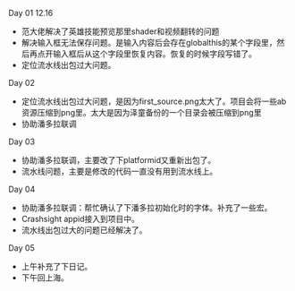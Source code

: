 Day 01 12.16
* 范大佬解决了英雄技能预览那里shader和视频翻转的问题
* 解决输入框无法保存问题。是输入内容后会存在globalthis的某个字段里，然后再点开输入框后从这个字段里恢复内容。恢复的时候字段写错了。
* 定位流水线出包过大问题。

Day 02
* 定位流水线出包过大问题，是因为first_source.png太大了。项目会将一些ab资源压缩到png里。太大是因为泽童备份的一个目录会被压缩到png里
* 协助潘多拉联调

Day 03
* 协助潘多拉联调，主要改了下platformid又重新出包了。
* 流水线问题，主要是修改的代码一直没有用到流水线上。

Day 04
* 协助潘多拉联调：帮忙确认了下潘多拉初始化时的字体。补充了一些宏。
* Crashsight appid接入到项目中。
* 流水线出包过大的问题已经解决了。

Day 05
* 上午补充了下日记。
* 下午回上海。